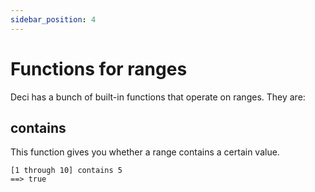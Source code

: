 ```yaml
---
sidebar_position: 4
---
```


# Functions for ranges

Deci has a bunch of built-in functions that operate on ranges. They are:

## contains

This function gives you whether a range contains a certain value.

```deci live
[1 through 10] contains 5
==> true
```
